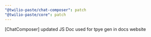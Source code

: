 ```yaml
---
"@twilio-paste/chat-composer": patch
"@twilio-paste/core": patch
---
```


[ChatComposer] updated JS Doc used for tpye gen in docs website

